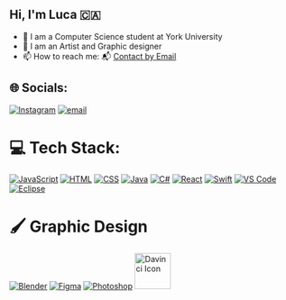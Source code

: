 ## Hi, I'm Luca 🇨🇦

- 🔭 I am a Computer Science student at York University
- 🎨 I am an Artist and Graphic designer
- 📫 How to reach me: 📬 [Contact by Email](mailto:lucajmazz@gmail.com)

## 🌐 Socials:
[![Instagram](https://img.shields.io/badge/Instagram-%23E4405F.svg?logo=Instagram&logoColor=white)](https://instagram.com/IamLuca.M) [![email](https://img.shields.io/badge/Email-D14836?logo=gmail&logoColor=white)](mailto:lucajmazz@gmail.com) 

# 💻 Tech Stack:
[![JavaScript](https://skillicons.dev/icons?i=js)](https://developer.mozilla.org/en-US/docs/Web/JavaScript)
[![HTML](https://skillicons.dev/icons?i=html)](https://developer.mozilla.org/en-US/docs/Web/HTML)
[![CSS](https://skillicons.dev/icons?i=css)](https://developer.mozilla.org/en-US/docs/Web/CSS)
[![Java](https://skillicons.dev/icons?i=java)](https://www.oracle.com/java/)
[![C#](https://skillicons.dev/icons?i=cs)](https://learn.microsoft.com/en-us/dotnet/csharp/)
[![React](https://skillicons.dev/icons?i=react)](https://reactjs.org/)
[![Swift](https://skillicons.dev/icons?i=swift)](https://developer.apple.com/swift/)
[![VS Code](https://skillicons.dev/icons?i=vscode)](https://code.visualstudio.com/)
[![Eclipse](https://skillicons.dev/icons?i=eclipse)](https://www.eclipse.org/)
<br>
# 🖌️ Graphic Design
[![Blender](https://skillicons.dev/icons?i=blender)](https://www.blender.org/)
[![Figma](https://skillicons.dev/icons?i=figma)](https://www.figma.com/)
[![Photoshop](https://skillicons.dev/icons?i=ps)](https://www.adobe.com/products/photoshop.html)
<a href="https://www.blackmagicdesign.com/ca/products/davinciresolve">
  <img src="https://upload.wikimedia.org/wikipedia/commons/thumb/4/4d/DaVinci_Resolve_Studio.png/960px-DaVinci_Resolve_Studio.png" width="64" alt="Davinci Icon" />
</a>


